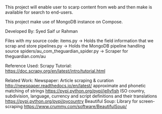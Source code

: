 This project will enable user to scarp content from web and then make is available for search to end-users.

This project make use of MongoDB instance on Compose.

Developed By:
Syed Saif ur Rahman

Files with my source code:
items.py -> Holds the field information that we scrap and store
pipelines.py -> Holds the MongoDB pipeline handling source
spiders/au_com_theguardian_spider.py -> Scraper for theguardian.com/au

Reference Used:
Scrapy Tutorial: https://doc.scrapy.org/en/latest/intro/tutorial.html

Related Work:
Newspaper: Article scraping & curation http://newspaper.readthedocs.io/en/latest/
approximate and phonetic matching of strings https://pypi.python.org/pypi/jellyfish
ISO country, subdivision, language, currency and script definitions and their translations https://pypi.python.org/pypi/pycountry
Beautiful Soup: Library for screen-scraping https://www.crummy.com/software/BeautifulSoup/


